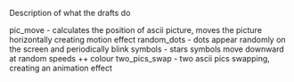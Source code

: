 Description of what the drafts do 

pic_move - calculates the position of ascii picture, moves the picture horizontally creating motion effect
random_dots - dots appear randomly on the screen and periodically blink 
symbols - stars symbols move downward at random speeds ++ colour
two_pics_swap - two ascii pics swapping, creating an animation effect
